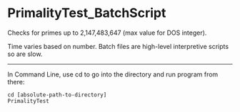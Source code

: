 # PrimalityTest_BatchScript

Checks for primes up to 2,147,483,647 (max value for DOS integer).

Time varies based on number.
Batch files are high-level interpretive scripts so are slow.

---
In Command Line, use cd to go into the directory and run program from there:
```command line
cd [absolute-path-to-directory]
PrimalityTest
```
